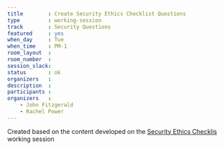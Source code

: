```yaml
---
title        : Create Security Ethics Checklist Questions
type         : working-session
track        : Security Questions
featured     : yes
when_day     : Tue
when_time    : PM-1
room_layout  :
room_number  :
session_slack:
status       : ok
organizers   :
description  :
participants :
organizers   :
    - John Fitzgerald
    - Rachel Power
---
```


Created based on the content developed on the [Security Ethics Checklis](/tracks/security-questions/working-sessions/security-ethical-exam/) working session
